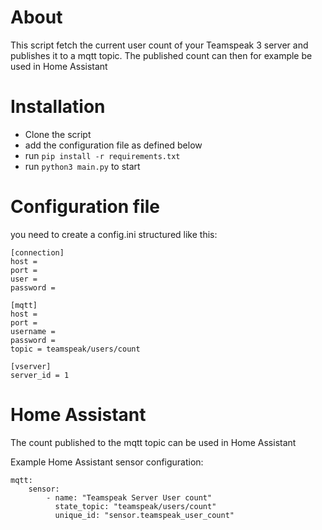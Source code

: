 # About

This script fetch the current user count of your Teamspeak 3 server and publishes it to a mqtt topic.
The published count can then for example be used in Home Assistant

# Installation
- Clone the script
- add the configuration file as defined below
- run `pip install -r requirements.txt`
- run `python3 main.py` to start

# Configuration file
you need to create a config.ini structured like this:
```
[connection]
host = 
port = 
user = 
password =

[mqtt]
host =
port =
username =
password =
topic = teamspeak/users/count

[vserver]
server_id = 1
```

# Home Assistant
The count published to the mqtt topic can be used in Home Assistant

Example Home Assistant sensor configuration:
```
mqtt:
    sensor:
        - name: "Teamspeak Server User count"
          state_topic: "teamspeak/users/count"
          unique_id: "sensor.teamspeak_user_count"
